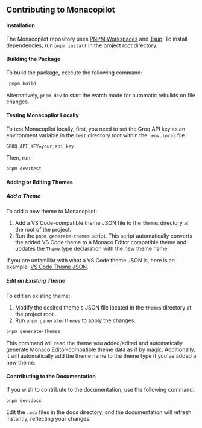 ## Contributing to Monacopilot

#### Installation

The Monacopilot repository uses [PNPM Workspaces](https://pnpm.io/workspaces) and [Tsup](https://tsup.egoist.dev/). To install dependencies, run `pnpm install` in the project root directory.

#### Building the Package

To build the package, execute the following command:

```bash
 pnpm build
```

Alternatively, `pnpm dev` to start the watch mode for automatic rebuilds on file changes.

#### Testing Monacopilot Locally

To test Monacopilot locally, first, you need to set the Groq API key as an environment variable in the `test` directory root within the `.env.local` file.

```plaintext
GROQ_API_KEY=your_api_key
```

Then, run:

```bash
pnpm dev:test
```

#### Adding or Editing Themes

##### Add a Theme

To add a new theme to Monacopilot:

1. Add a VS Code-compatible theme JSON file to the `themes` directory at the root of the project.
2. Run the `pnpm generate-themes` script. This script automatically converts the added VS Code theme to a Monaco Editor compatible theme and updates the `Theme` type declaration with the new theme name.

If you are unfamiliar with what a VS Code theme JSON is, here is an example: [VS Code Theme JSON](https://github.com/codesandbox/vscode-theme/blob/main/themes/codesandbox-dark.json).

##### Edit an Existing Theme

To edit an existing theme:

1. Modify the desired theme's JSON file located in the `themes` directory at the project root.
2. Run `pnpm generate-themes` to apply the changes.

```bash
pnpm generate-themes
```

This command will read the theme you added/edited and automatically generate Monaco Editor-compatible theme data as if by magic. Additionally, it will automatically add the theme name to the theme type if you've added a new theme.

#### Contributing to the Documentation

If you wish to contribute to the documentation, use the following command:

```bash
pnpm dev:docs
```

Edit the `.mdx` files in the docs directory, and the documentation will refresh instantly, reflecting your changes.
